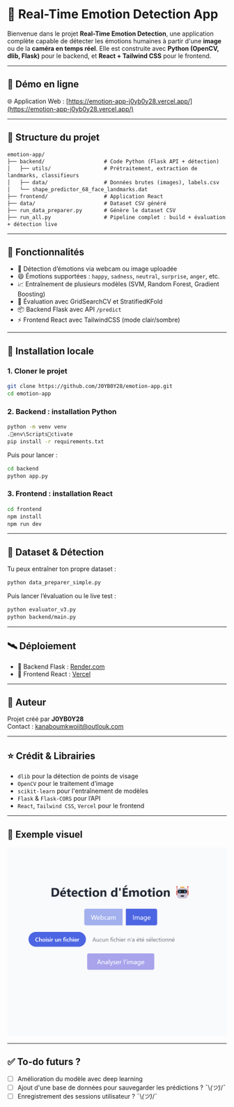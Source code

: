 # 🧠 Real-Time Emotion Detection App

Bienvenue dans le projet **Real-Time Emotion Detection**, une application complète capable de détecter les émotions humaines à partir d'une **image** ou de la **caméra en temps réel**. Elle est construite avec **Python (OpenCV, dlib, Flask)** pour le backend, et **React + Tailwind CSS** pour le frontend.

---

## 🔗 Démo en ligne

🌐 Application Web : [https://emotion-app-j0yb0y28.vercel.app/](https://emotion-app-j0yb0y28.vercel.app/)

---

## 📁 Structure du projet

```
emotion-app/
├── backend/                   # Code Python (Flask API + détection)
│   ├── utils/                 # Prétraitement, extraction de landmarks, classifieurs
│   ├── data/                  # Données brutes (images), labels.csv
│   └── shape_predictor_68_face_landmarks.dat
├── frontend/                  # Application React
├── data/                      # Dataset CSV généré
├── run_data_preparer.py       # Génère le dataset CSV
├── run_all.py                 # Pipeline complet : build + évaluation + détection live
```

---

## 🧪 Fonctionnalités

- 🎥 Détection d’émotions via webcam ou image uploadée
- 😄 Émotions supportées : `happy`, `sadness`, `neutral`, `surprise`, `anger`, etc.
- 📈 Entraînement de plusieurs modèles (SVM, Random Forest, Gradient Boosting)
- 🧪 Évaluation avec GridSearchCV et StratifiedKFold
- 📦 Backend Flask avec API `/predict`
- ⚡ Frontend React avec TailwindCSS (mode clair/sombre)

---

## 🚀 Installation locale

### 1. Cloner le projet

```bash
git clone https://github.com/J0YB0Y28/emotion-app.git
cd emotion-app
```

### 2. Backend : installation Python

```bash
python -m venv venv
.env\Scriptsctivate
pip install -r requirements.txt
```

Puis pour lancer :

```bash
cd backend
python app.py
```

### 3. Frontend : installation React

```bash
cd frontend
npm install
npm run dev
```

---

## 🧠 Dataset & Détection

Tu peux entraîner ton propre dataset :

```bash
python data_preparer_simple.py
```

Puis lancer l’évaluation ou le live test :

```bash
python evaluator_v3.py
python backend/main.py
```

---

## 🛰️ Déploiement

- 🎯 Backend Flask : [Render.com](https://render.com)
- 🎯 Frontend React : [Vercel](https://vercel.com)

---

## 🙌 Auteur

Projet créé par **J0YB0Y28**  
Contact : kanaboumkwoiit@outlouk.com 

---

## ⭐ Crédit & Librairies

- `dlib` pour la détection de points de visage
- `OpenCV` pour le traitement d’image
- `scikit-learn` pour l'entraînement de modèles
- `Flask` & `Flask-CORS` pour l’API
- `React`, `Tailwind CSS`, `Vercel` pour le frontend

---

## 📸 Exemple visuel

<img src="frontend/public/demo-ui.png" width="600">

---

## ✅ To-do futurs ?

- [ ] Amélioration du modèle avec deep learning
- [ ] Ajout d'une base de données pour sauvegarder les prédictions ? ¯\\_(ツ)_/¯
- [ ] Enregistrement des sessions utilisateur ? ¯\\_(ツ)_/¯
